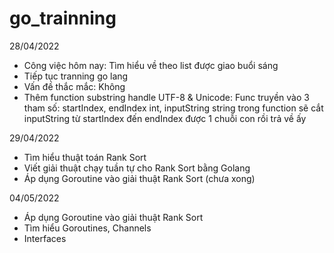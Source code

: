 # go_trainning 
28/04/2022
- Công việc hôm nay: Tìm hiểu về theo list được giao buổi sáng
- Tiếp tục tranning go lang
- Vấn đề thắc mắc: Không
- Thêm function substring handle UTF-8 & Unicode: Func truyền vào 3 tham số: startIndex, endIndex int, inputString string
trong function sẽ cắt inputString từ startIndex đến endIndex được 1 chuỗi con rồi trả về ấy

29/04/2022
- Tìm hiểu thuật toán Rank Sort
- Viết giải thuật chạy tuần tự cho Rank Sort bằng Golang
- Áp dụng Goroutine vào giải thuật Rank Sort (chưa xong)

04/05/2022
- Áp dụng Goroutine vào giải thuật Rank Sort
- Tìm hiểu Goroutines, Channels
- Interfaces

